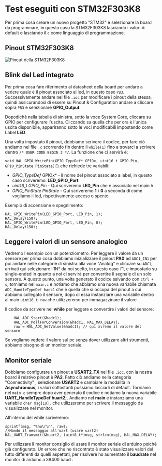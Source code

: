 # Test eseguiti con STM32F303K8

Per prima cosa creare un nuovo progetto "STM32"  e selezionare la board da programmare, in questo caso la STM32F303K8 lasciando i valori di default e lasciando il `c` come linguaggio di programmazione.

## Pinout STM32F303K8 
![Pinout della STM32F303K8](https://os.mbed.com/media/uploads/bcostm/nucleo_f303k8_2017_10_10.png)

## Blink del Led integrato

Per prima cosa fare riferimento al datasheet della board per andare a vedere quale è il pinout associato al led, in questo caso `PB3`. Successivamente andare nel file `.ioc` per modificare i pinout della stessa, quindi assicurandosi di essere su Pinout & Configuration andare a cliccare sopra `PB3` e selezionare **GPIO_Output**.

Dopodichè nella tabella di sinistra, sotto la voce System Core, cliccare su GPIO per configurare l'uscita.  Cliccando su quella che per ora è l'unica uscita disponibile, appariranno sotto le voci modificabili impostando come Label **LED**.


Una volta impostato il pinout, dobbiamo scrivere il codice, per fare ciò andiamo nel file `.c` scorrendo fin dentro il `while(1)`  fino a trovarci a scrivere dentro `/* USER CODE BEGIN 3 */`.
La funzione che ci servirà è:

`void HAL_GPIO_WritePin(GPIO_TypeDef* GPIOx, uint16_t GPIO_Pin, GPIO_PinState PinState){}` che richiede tre variabili:


 - *GPIO_TypeDef* GPIOx* - il nome del pinout associato a label, in questo caso scriveremo: **LED_GPIO_Port**
 - *uint16_t GPIO_Pin* - Qui scriveremo **LED_Pin** che è associato nel main.h
 - *GPIO_PinState PinState* - Qui scriveremo **1** / **0** a seconda di come vogliamo il led, rispettivamente acceso o spento.

Esempio di accensione e spegnimento:




    HAL_GPIO_WritePin(LED_GPIO_Port, LED_Pin, 1);
    HAL_Delay(150);
    HAL_GPIO_WritePin(LED_GPIO_Port, LED_Pin, 0);
    HAL_Delay(150);


## Leggere i valori di un sensore analogico
Vedremo l'esempio con un potenziometro.
Per leggere il valore da un sensore per prima cosa dobbiamo inizializzare il pinout **PA0** ad `ADC1_IN1` per poi andare nelle categorie di sinistra alla voce "Analog" e cliccare su `ADC1`, arrivati qui selezionare l'IN* da noi scelto, in questo caso l'1, e impostarlo su single-ended in quanto a noi ci servirà per convertire il segnale di un solo sensore.
A questo punto, una volta generato il codice salvando con `ctrl + s`, torniamo nel `main.c` e notiamo che abbiamo una nuova variabile chiamata `ADC_HandleTypeDef hadc1` che è quella che si occupa del pinout a cui abbiamo collegato il sensore, dopo di essa instanziare una variabile dentro al main `uint16_t raw` che utilizzeremo per immagazzinare il valore.

Il codice da scrivere nel **while** per leggere e convertire i valori del sensore:

	    HAL_ADC_Start(&hadc1);
		HAL_ADC_PollForConversion(&hadc1, HAL_MAX_DELAY);
		raw = HAL_ADC_GetValue(&hadc1); // qui avremo il valore del sensore 
  
  
Se vogliamo vedere il valore sul pc senza dover utilizzare altri strumenti, abbiamo bisogno di un monitor seriale.
## Monitor seriale
Dobbiamo configurare un pinout a **USART2_TX** nel file `.ioc`, con la nostra board il relativo pinout è **PA2**. Fatto ciò andiamo nella categoria "Connectivity" , selezionare **USART2** e cambiare la modalità in **Asynchronous**, i valori sottostanti possiamo lasciarli di default. Torniamo nel `main.c` sempre dopo aver generato il codice e notiamo la nuova variabile **UART_HandleTypeDef huart2;**.
Andiamo nel **main** e instanziamo una variabile `char msg[10];` che utilizzeremo per scrivere il messaggio da visualizzare nel monitor.

All'interno del while scriveremo: 

    sprintf(msg, "%hu\r\n", raw);
	//Mando il messaggio all'uart (usare uart2)
	HAL_UART_Transmit(&huart2, (uint8_t*)msg, strlen(msg), HAL_MAX_DELAY);

Per utilizzare il monitor consiglio di usare il monitor seriale di arduino poichè già configurato. Un errore che ho riscontrato è stato visualizzare valori del tutto differenti da quelli aspettati, per risolvere ho aumentato il **baudrate** nel monitor di arduino a 38400 baud .
